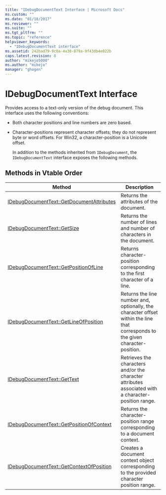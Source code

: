 ```yaml
---
title: "IDebugDocumentText Interface | Microsoft Docs"
ms.custom: ""
ms.date: "01/18/2017"
ms.reviewer: ""
ms.suite: ""
ms.tgt_pltfrm: ""
ms.topic: "reference"
helpviewer_keywords: 
  - "IDebugDocumentText interface"
ms.assetid: 242bad79-9c0a-4a30-879a-9f43db4e022b
caps.latest.revision: 8
author: "mikejo5000"
ms.author: "mikejo"
manager: "ghogen"
---
```

# IDebugDocumentText Interface
Provides access to a text-only version of the debug document. This interface uses the following conventions:  
  
- Both character positions and line numbers are zero based.  
  
- Character-positions represent character offsets; they do not represent byte or word offsets. For Win32, a character-position is a Unicode offset.  
  
  In addition to the methods inherited from `IDebugDocument`, the `IDebugDocumentText` interface exposes the following methods.  
  
## Methods in Vtable Order  
  
|Method|Description|  
|------------|-----------------|  
|[IDebugDocumentText::GetDocumentAttributes](../../winscript/reference/idebugdocumenttext-getdocumentattributes.md)|Returns the attributes of the document.|  
|[IDebugDocumentText::GetSize](../../winscript/reference/idebugdocumenttext-getsize.md)|Returns the number of lines and number of characters in the document.|  
|[IDebugDocumentText::GetPositionOfLine](../../winscript/reference/idebugdocumenttext-getpositionofline.md)|Returns character-position corresponding to the first character of a line.|  
|[IDebugDocumentText::GetLineOfPosition](../../winscript/reference/idebugdocumenttext-getlineofposition.md)|Returns the line number and, optionally, the character offset within the line that corresponds to the given character-position.|  
|[IDebugDocumentText::GetText](../../winscript/reference/idebugdocumenttext-gettext.md)|Retrieves the characters and/or the character attributes associated with a character-position range.|  
|[IDebugDocumentText::GetPositionOfContext](../../winscript/reference/idebugdocumenttext-getpositionofcontext.md)|Returns the character-position range corresponding to a document context.|  
|[IDebugDocumentText::GetContextOfPosition](../../winscript/reference/idebugdocumenttext-getcontextofposition.md)|Creates a document context object corresponding to the provided character position range.|